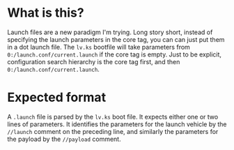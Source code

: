 What is this?
============
Launch files are a new paradigm I'm trying.  Long story short, instead of specifying the launch parameters in the core tag, you can can just put them in a dot launch file.  The `lv.ks` bootfile will take parameters from `0:/launch.conf/current.launch` if the core tag is empty.  Just to be explicit, configuration search hierarchy is the core tag first, and then `0:/launch.conf/current.launch`.

Expected format
==============
A `.launch` file is parsed by the `lv.ks` boot file.  It expects either one or two lines of parameters.  It identifies the parameters for the launch vehicle by the `//launch` comment on the preceding line, and similarly the parameters for the payload by the `//payload` comment.
